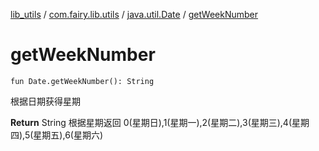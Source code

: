 [lib_utils](../../index.md) / [com.fairy.lib.utils](../index.md) / [java.util.Date](index.md) / [getWeekNumber](./get-week-number.md)

# getWeekNumber

`fun Date.getWeekNumber(): String`

根据日期获得星期

**Return**
String 根据星期返回 0(星期日),1(星期一),2(星期二),3(星期三),4(星期四),5(星期五),6(星期六)

